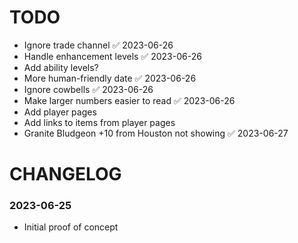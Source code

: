 # TODO

- Ignore trade channel ✅ 2023-06-26
- Handle enhancement levels ✅ 2023-06-26
- Add ability levels?
- More human-friendly date ✅ 2023-06-26
- Ignore cowbells ✅ 2023-06-26
- Make larger numbers easier to read ✅ 2023-06-26
- Add player pages
- Add links to items from player pages
- Granite Bludgeon +10 from Houston not showing ✅ 2023-06-27

# CHANGELOG

### 2023-06-25

- Initial proof of concept
